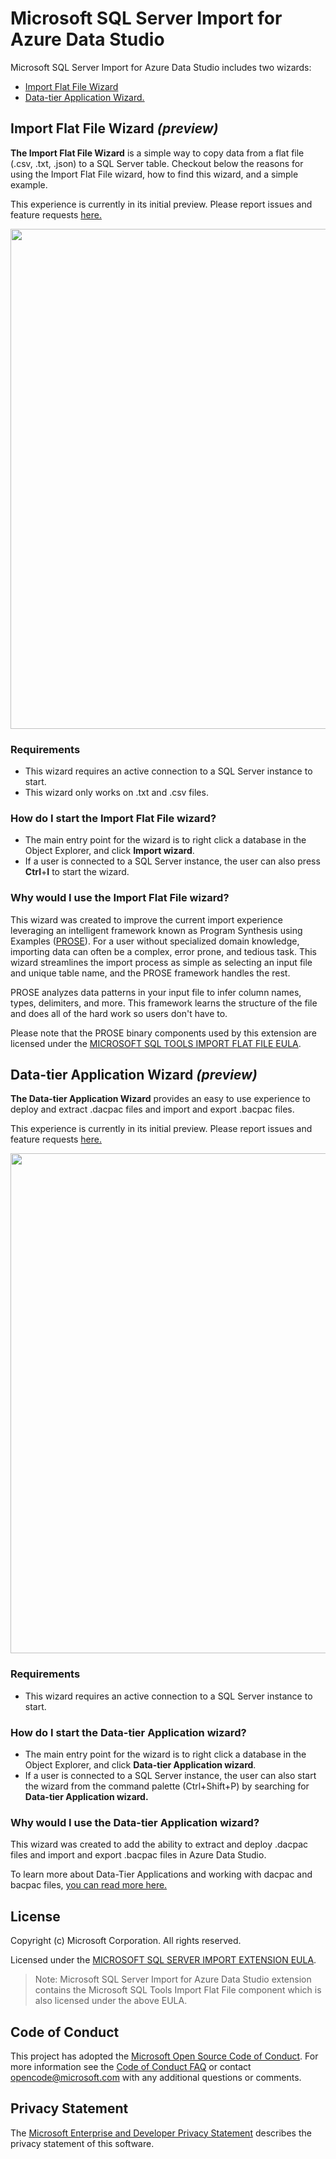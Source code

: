 # Microsoft SQL Server Import for Azure Data Studio

Microsoft SQL Server Import for Azure Data Studio includes two wizards: 
- [Import Flat File Wizard](#import-flat-file-wizard-preview)
- [Data-tier Application Wizard.](#data-tier-application-wizard-preview)

## Import Flat File Wizard *(preview)*
**The Import Flat File Wizard** is a simple way to copy data from a flat file (.csv, .txt, .json) to a SQL Server table. Checkout below the reasons for using the Import Flat File wizard, how to find this wizard, and a simple example.

This experience is currently in its initial preview. Please report issues and feature requests [here.](https://github.com/microsoft/azuredatastudio/issues)

<img src="https://user-images.githubusercontent.com/30873802/43433347-c958ed28-942b-11e8-8bbc-f4f2529c3978.png" width="800px" />

 ### Requirements
 * This wizard requires an active connection to a SQL Server instance to start.
 * This wizard only works on .txt and .csv files.

 ### How do I start the Import Flat File wizard?
 * The main entry point for the wizard is to right click a database in the Object Explorer, and click **Import wizard**.
 * If a user is connected to a SQL Server instance, the user can also press **Ctrl**+**I** to start the wizard.

 ### Why would I use the Import Flat File wizard?
This wizard was created to improve the current import experience leveraging an intelligent framework known as Program Synthesis using Examples ([PROSE](https://microsoft.github.io/prose/)). For a user without specialized domain knowledge, importing data can often be a complex, error prone, and tedious task. This wizard streamlines the import process as simple as selecting an input file and unique table name, and the PROSE framework handles the rest.

 PROSE analyzes data patterns in your input file to infer column names, types, delimiters, and more. This framework learns the structure of the file and does all of the hard work so users don't have to.

 Please note that the PROSE binary components used by this extension are licensed under the [MICROSOFT SQL TOOLS IMPORT FLAT FILE  EULA](https://raw.githubusercontent.com/Microsoft/azuredatastudio/master/extensions/import/Microsoft_SQL_Server_Import_Extension_and_Tools_Import_Flat_File_Preview.docx).
 
## Data-tier Application Wizard *(preview)*
**The Data-tier Application Wizard** provides an easy to use experience to deploy and extract .dacpac files and import and export .bacpac files. 

This experience is currently in its initial preview. Please report issues and feature requests [here.](https://github.com/microsoft/azuredatastudio/issues)

<img src="https://user-images.githubusercontent.com/30873802/49676289-f2df6880-fa2d-11e8-8bfa-6213b7734075.png" width="800px" />

 ### Requirements
 * This wizard requires an active connection to a SQL Server instance to start.

 ### How do I start the Data-tier Application wizard?
 * The main entry point for the wizard is to right click a database in the Object Explorer, and click **Data-tier Application wizard**.
 * If a user is connected to a SQL Server instance, the user can also start the wizard from the command palette (Ctrl+Shift+P) by searching for **Data-tier Application wizard.**

 ### Why would I use the Data-tier Application wizard?
 This wizard was created to add the ability to extract and deploy .dacpac files and import and export .bacpac files in Azure Data Studio.
 
To learn more about Data-Tier Applications and working with dacpac and bacpac files, [you can read more here.](https://docs.microsoft.com/en-us/sql/relational-databases/data-tier-applications/data-tier-applications?view=sql-server-2017)

## License

Copyright (c) Microsoft Corporation. All rights reserved.

Licensed under the [MICROSOFT SQL SERVER IMPORT EXTENSION EULA](https://raw.githubusercontent.com/Microsoft/azuredatastudio/master/extensions/import/Microsoft_SQL_Server_Import_Extension_and_Tools_Import_Flat_File_Preview.docx).

> Note: Microsoft SQL Server Import for Azure Data Studio extension contains the Microsoft SQL Tools Import Flat File component which is also licensed under the above EULA.

## Code of Conduct

This project has adopted the [Microsoft Open Source Code of Conduct](https://opensource.microsoft.com/codeofconduct/). For more information see the [Code of Conduct FAQ](https://opensource.microsoft.com/codeofconduct/faq/) or contact [opencode@microsoft.com](mailto:opencode@microsoft.com) with any additional questions or comments.

## Privacy Statement

The [Microsoft Enterprise and Developer Privacy Statement](https://privacy.microsoft.com/en-us/privacystatement) describes the privacy statement of this software.
